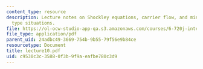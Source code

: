 ```yaml
---
content_type: resource
description: Lecture notes on Shockley equations, carrier flow, and minority-carrier
  type situations.
file: https://ol-ocw-studio-app-qa.s3.amazonaws.com/courses/6-720j-integrated-microelectronic-devices-spring-2007/c9530c3c35880f3b9f9aeafbe780c3d9_lecture10.pdf
file_type: application/pdf
parent_uid: 24adbc49-3669-754b-9b55-79f56e9b84ce
resourcetype: Document
title: lecture10.pdf
uid: c9530c3c-3588-0f3b-9f9a-eafbe780c3d9
---
```

